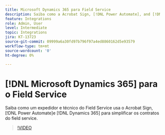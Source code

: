 ```yaml
---
title: Microsoft Dynamics 365 para Field Service
description: Saiba como a Acrobat Sign, [!DNL Power Automate], and [!DNL Microsoft Dynamics 365] para o Field Service são usados para simplificar os contratos no local do cliente.
feature: Integrations
role: Admin, User
level: Intermediate
topic: Integrations
jira: KT-13723
source-git-commit: 09999a6a30fd97b796f97a4ed8860162d5e93579
workflow-type: tm+mt
source-wordcount: '0'
ht-degree: 0%

---
```


# [!DNL Microsoft Dynamics 365] para o Field Service

Saiba como um expedidor e técnico do Field Service usa o Acrobat Sign, [!DNL Power Automate]e [!DNL Dynamics 365] para simplificar os contratos do field service.

>[!VIDEO](https://video.tv.adobe.com/v/3423205?quality=12&learn=on&hidetitle=true)
